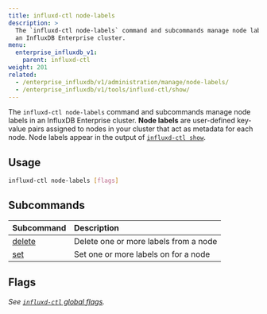 ```yaml
---
title: influxd-ctl node-labels
description: >
  The `influxd-ctl node-labels` command and subcommands manage node labels in
  an InfluxDB Enterprise cluster.
menu:
  enterprise_influxdb_v1:
    parent: influxd-ctl
weight: 201
related:
  - /enterprise_influxdb/v1/administration/manage/node-labels/
  - /enterprise_influxdb/v1/tools/influxd-ctl/show/
---
```


The `influxd-ctl node-labels` command and subcommands manage node labels in an
InfluxDB Enterprise cluster.
**Node labels** are user-defined key-value pairs assigned to nodes in your
cluster that act as metadata for each node.
Node labels appear in the output of
[`influxd-ctl show`](/enterprise_influxdb/v1/tools/influxd-ctl/show/).

## Usage

```sh
influxd-ctl node-labels [flags]
```

## Subcommands

| Subcommand                                                              | Description                           |
| :---------------------------------------------------------------------- | :------------------------------------ |
| [delete](/enterprise_influxdb/v1/tools/influxd-ctl/node-labels/delete/) | Delete one or more labels from a node |
| [set](/enterprise_influxdb/v1/tools/influxd-ctl/node-labels/set/)       | Set one or more labels on for a node  |

## Flags

_See [`influxd-ctl` global flags](/enterprise_influxdb/v1/tools/influxd-ctl/#influxd-ctl-global-flags)._
